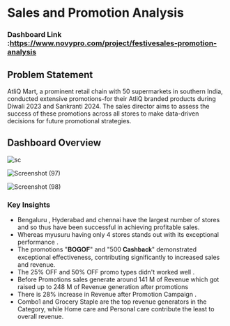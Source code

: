
# Sales and Promotion Analysis

### Dashboard Link :https://www.novypro.com/project/festivesales-promotion-analysis


## Problem Statement

AtliQ Mart, a prominent retail chain with 50 supermarkets in southern India, conducted extensive promotions-for their AtliQ branded products during Diwali 2023 and Sankranti 2024. The sales director aims to assess the success of these promotions across all stores to make data-driven decisions for future promotional strategies.

## Dashboard Overview

![sc](https://github.com/Samikshacharde/Promotion-Analysis/assets/112822336/12a8b493-9760-4b34-b80b-48f26c6e982e)

![Screenshot (97)](https://github.com/Samikshacharde/Promotion-Analysis/assets/112822336/ae889cc5-efcf-44d8-8b8c-df2f3a48da29)

![Screenshot (98)](https://github.com/Samikshacharde/Promotion-Analysis/assets/112822336/e02ee833-68cc-48d1-962f-c133e522de6c)

### Key Insights

- Bengaluru , Hyderabad and chennai have the largest number of stores and so thus have been successful in achieving profitable sales.
- Whereas myusuru having only 4 stores stands out with its exceptional performance .
- The promotions "𝐁𝐎𝐆𝐎𝐅" and "500 𝐂𝐚𝐬𝐡𝐛𝐚𝐜𝐤" demonstrated exceptional effectiveness, contributing significantly to increased sales and revenue.
- The 25% OFF and 50% OFF promo types didn't worked well .
- Before Promotions sales generate around 141 M of Revenue which got raised up to 248 M  of  Revenue  generation after promotions
- There is 28% increase in Revenue after Promotion Campaign .
- Combo1 and Grocery Staple are the top revenue generators in the Category, while Home care and Personal care contribute the least to overall revenue.
